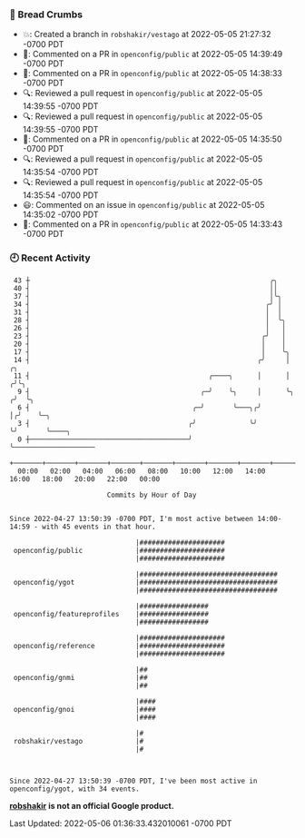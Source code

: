 ### 🍞 Bread Crumbs

 * 💥: Created a branch in `robshakir/vestago` at 2022-05-05 21:27:32 -0700 PDT
 * 💬: Commented on a PR in  `openconfig/public` at 2022-05-05 14:39:49 -0700 PDT
 * 💬: Commented on a PR in  `openconfig/public` at 2022-05-05 14:38:33 -0700 PDT
 * 🔍: Reviewed a pull request in  `openconfig/public` at 2022-05-05 14:39:55 -0700 PDT
 * 🔍: Reviewed a pull request in  `openconfig/public` at 2022-05-05 14:39:55 -0700 PDT
 * 💬: Commented on a PR in  `openconfig/public` at 2022-05-05 14:35:50 -0700 PDT
 * 🔍: Reviewed a pull request in  `openconfig/public` at 2022-05-05 14:35:54 -0700 PDT
 * 🔍: Reviewed a pull request in  `openconfig/public` at 2022-05-05 14:35:54 -0700 PDT
 * 😃: Commented on an issue in `openconfig/public` at 2022-05-05 14:35:02 -0700 PDT
 * 💬: Commented on a PR in  `openconfig/public` at 2022-05-05 14:33:43 -0700 PDT

### 🕘 Recent Activity
```
 43 ┼                                                           ╭╮
 40 ┤                                                           ││
 37 ┤                                                           │╰╮
 34 ┤                                                          ╭╯ │
 31 ┤                                                          │  │
 28 ┤                                                          │  ╰╮
 26 ┤                                                          │   │
 23 ┤                                                         ╭╯   │
 20 ┤                                                         │    │
 17 ┤                                                         │    ╰╮
 14 ┤                                                        ╭╯     │    ╭╮
 11 ┤                                            ╭────╮      │      │   ╭╯╰╮
  9 ┤                                          ╭─╯    ╰╮     │      ╰╮ ╭╯  ╰╮
  6 ┤                                        ╭─╯       ╰───╮╭╯       │╭╯    ╰─╮
  3 ┤                                       ╭╯             ╰╯        ╰╯       ╰────╮
  0 ┼───────────────────────────────────────╯                                      ╰────────────────────
    +───────+───────+───────+───────+───────+───────+───────+───────+───────+───────+───────+───────+────
  00:00   02:00   04:00   06:00   08:00   10:00   12:00   14:00   16:00   18:00   20:00   22:00   00:00   

						Commits by Hour of Day


Since 2022-04-27 13:50:39 -0700 PDT, I'm most active between 14:00-14:59 - with 45 events in that hour.

```



```
                               |#####################
 openconfig/public             |#####################
                               |#####################

                               |##################################
 openconfig/ygot               |##################################
                               |##################################

                               |#################
 openconfig/featureprofiles    |#################
                               |#################

                               |#####################
 openconfig/reference          |#####################
                               |#####################

                               |##
 openconfig/gnmi               |##
                               |##

                               |####
 openconfig/gnoi               |####
                               |####

                               |#
 robshakir/vestago             |#
                               |#



Since 2022-04-27 13:50:39 -0700 PDT, I've been most active in openconfig/ygot, with 34 events.

```
**[robshakir](mailto:robjs@google.com) is not an official Google product.**  


Last Updated: 2022-05-06 01:36:33.432010061 -0700 PDT
